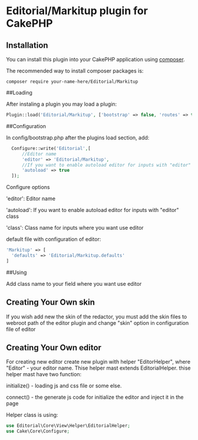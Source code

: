 # Editorial/Markitup plugin for CakePHP

## Installation

You can install this plugin into your CakePHP application using [composer](http://getcomposer.org).

The recommended way to install composer packages is:

```
composer require your-name-here/Editorial/Markitup
```

##Loading

After instaling a plugin you may load a plugin:

```php
Plugin::load('Editorial/Markitup', ['bootstrap' => false, 'routes' => true]);
```

##Configuration

In config/bootstrap.php after the plugins load section, add:

```php
  Configure::write('Editorial',[
      //Editor name
      'editor' => 'Editorial/Markitup',
      //If you want to enable autoload editor for inputs with "editor" class
      'autoload' => true
  ]);
```

Configure options

'editor': Editor name

'autoload': If you want to enable autoload editor for inputs with "editor" class

'class': Class name for inputs where you want use editor

default file with configuration of editor:
```php
'Markitup' => [
  'defaults' => 'Editorial/Markitup.defaults'
]
```


##Using

Add class name to your field where you want use editor

## Creating Your Own skin

If you wish add new the skin of the  redactor, you must add  the skin files to webroot path of the editor plugin and change "skin" option in configuration file of editor

## Creating Your Own editor

For creating new editor create new plugin with helper "EditorHelper", where "Editor" - your editor name. Thise helper mast extends EditorialHelper.
thise helper mast have two function:

initialize() - loading js and css file or some else.

connect() - the generate js code for initialize the editor and inject it in the page


Helper class is using:

```php
use Editorial\Core\View\Helper\EditorialHelper;
use Cake\Core\Configure;
```
